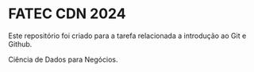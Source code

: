 # FATEC CDN 2024
Este repositório foi criado para a tarefa relacionada a introdução ao Git e Github.

Ciência de Dados para Negócios.

